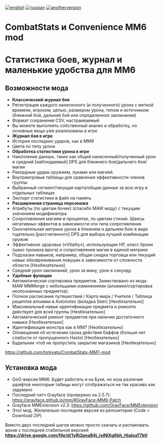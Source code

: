 [![english](https://img.shields.io/badge/lang-English-green.svg)](https://github.com/torkvato/CombatStats-MM6-mod/blob/master/README.md)
[![russian](https://img.shields.io/badge/lang-Russian-red.svg)](https://github.com/torkvato/CombatStats-MM6-mod/blob/master/README.ru.md)
[![anotherversion](https://img.shields.io/badge/anotherversion-MM7-yellow.svg)](https://github.com/torkvato/CombatStats-MM7-mod)

# CombatStats и Convenience MM6 mod
# Статистика боев, журнал и маленькие удобства для MM6

## Возможности мода
- **Классический журнал боя**
- Регистрация каждого нанесенного (и полученного) урона с меткой времени, игроком, целью, размером урона, типом и источником (ближний бой, дальний бой или определенное заклинание)
- Формат сохранения CSV, настраиваемый
- Вы можете выполнять собственный анализ и обработку, но основные вещи уже реализованы в игре
- **Журнал боя в игре**
- История последних ударов, как в ММ9
- Цвета по типу урона
- **Обработка статистики урона в игре**
- Накопление данных, таких как общий нанесенный/полученный урон и средний [наблюдаемый] DPS для ближнего боя/дальнего боя/магии
- Рекордные удары оружием, луками или магией.
- Внутриигровые таблицы для сравнения эффективности членов группы
- Выбранный сегмент/текущая карта/общие данные за всю игру в отдельных таблицах
- Экспорт статистики в файл на память
- **Расширенная страница персонажа**
- Атрибуты (по цветам бочек) (спасибо MAW моду) с текущим значением модификатора
- Сопротивления магиям в процентах, по цветам стихий. Шансы негативных эффектов в зависимости оти типа сопротивления
- Окончательная метрика урона в ближнем и дальнем бою в виде тщательно [рассчитанного] DPS для выбора лучшей комбинации оружия
- Эффективное здоровье («Vitality»), использующее HP, класс брони (шанс промаха врога) и сопротивление магии в единой метрике
- Подсказки навыков, например, общая скидка торговца или текущий навык обезвреживания ловушек в зависимости от сложности области [Необязательно]
- Средний урон заклинаний, урон за ману, урон в секунду.
- **Удобные функции**
- Автоматическая сортировка предметов. Заимствовано из мода MAW MMMerge с небольшими изменениями (алхимия/сортировка неопознанных предметов).
- Полное расписание путешествий / Карта мира / Учителя / Таблица рецептов алхимии в Autonotes (вкладка Seer) [Необязательно]
- Максимальный навык идентификации предмета и ремонта действует для всей группы [Необязательно]
- Автоматический ремонт предметов при наличии достаточного навыка [Необязательно]
- Идентификация монстра как в ММ7 [Необязательно]
- Оповещения об истечении срока действия баффов (больше нет слабости от пропущенного Haste) [Необязательно]
- Будильник чтоб не пропустить закрытие магазинов [Необязательно]


https://github.com/torkvato/CombatStats-MM7-mod

## Установка мода
 - GoG-версия MM6. Будет работать и на Буке, но изза различия шрифтов некоторые табицы могут отображаться не так красиво как задумано
 - Последний патч Grayface (проверено на 2.5.7): https://grayface.github.io/mm/#GrayFace-MM6-Patch
 - Grayface MMExtension v2.3: https://github.com/GrayFace/MMExtension 
 - Этот мод. Желательно последняя версия из репозитория (Code > Download ZIP)
 
Вместо двух последний шагов можно просто скачать и распаковать архив с последней стабильной версией\
**https://drive.google.com/file/d/1yRj2peaB4j_ivjNlXg6bh_HiaIoaT7bV**
